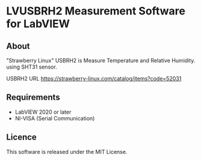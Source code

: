 # LVUSBRH2 Measurement Software for LabVIEW

## About

"Strawberry Linux" USBRH2 is Measure Temperature and Relative Humidity.
 using SHT31 sensor.

USBRH2 URL 
 https://strawberry-linux.com/catalog/items?code=52031


## Requirements
* LabVIEW 2020 or later 
* NI-VISA (Serial Communication)

## Licence
This software is released under the MIT License.
